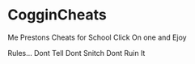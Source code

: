 # CogginCheats

Me Prestons Cheats for School
Click On one and Ejoy

Rules...
Dont Tell
Dont Snitch
Dont Ruin It
